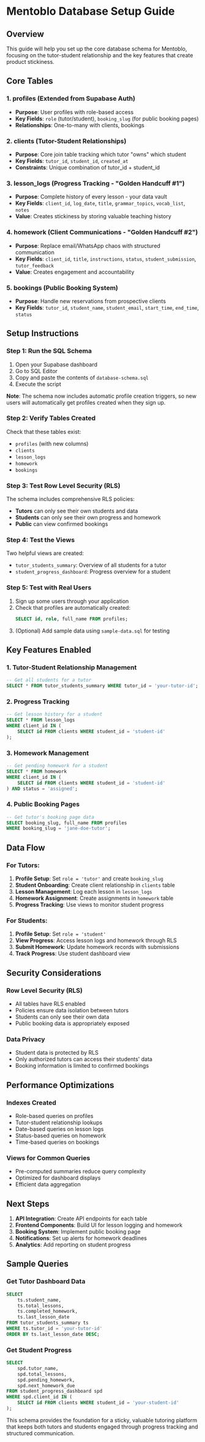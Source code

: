 # Mentoblo Database Setup Guide

## Overview
This guide will help you set up the core database schema for Mentoblo, focusing on the tutor-student relationship and the key features that create product stickiness.

## Core Tables

### 1. **profiles** (Extended from Supabase Auth)
- **Purpose**: User profiles with role-based access
- **Key Fields**: `role` (tutor/student), `booking_slug` (for public booking pages)
- **Relationships**: One-to-many with clients, bookings

### 2. **clients** (Tutor-Student Relationships)
- **Purpose**: Core join table tracking which tutor "owns" which student
- **Key Fields**: `tutor_id`, `student_id`, `created_at`
- **Constraints**: Unique combination of tutor_id + student_id

### 3. **lesson_logs** (Progress Tracking - "Golden Handcuff #1")
- **Purpose**: Complete history of every lesson - your data vault
- **Key Fields**: `client_id`, `log_date`, `title`, `grammar_topics`, `vocab_list`, `notes`
- **Value**: Creates stickiness by storing valuable teaching history

### 4. **homework** (Client Communications - "Golden Handcuff #2")
- **Purpose**: Replace email/WhatsApp chaos with structured communication
- **Key Fields**: `client_id`, `title`, `instructions`, `status`, `student_submission`, `tutor_feedback`
- **Value**: Creates engagement and accountability

### 5. **bookings** (Public Booking System)
- **Purpose**: Handle new reservations from prospective clients
- **Key Fields**: `tutor_id`, `student_name`, `student_email`, `start_time`, `end_time`, `status`

## Setup Instructions

### Step 1: Run the SQL Schema
1. Open your Supabase dashboard
2. Go to SQL Editor
3. Copy and paste the contents of `database-schema.sql`
4. Execute the script

**Note**: The schema now includes automatic profile creation triggers, so new users will automatically get profiles created when they sign up.

### Step 2: Verify Tables Created
Check that these tables exist:
- `profiles` (with new columns)
- `clients`
- `lesson_logs`
- `homework`
- `bookings`

### Step 3: Test Row Level Security (RLS)
The schema includes comprehensive RLS policies:
- **Tutors** can only see their own students and data
- **Students** can only see their own progress and homework
- **Public** can view confirmed bookings

### Step 4: Test the Views
Two helpful views are created:
- `tutor_students_summary`: Overview of all students for a tutor
- `student_progress_dashboard`: Progress overview for a student

### Step 5: Test with Real Users
1. Sign up some users through your application
2. Check that profiles are automatically created:
   ```sql
   SELECT id, role, full_name FROM profiles;
   ```
3. (Optional) Add sample data using `sample-data.sql` for testing

## Key Features Enabled

### 1. **Tutor-Student Relationship Management**
```sql
-- Get all students for a tutor
SELECT * FROM tutor_students_summary WHERE tutor_id = 'your-tutor-id';
```

### 2. **Progress Tracking**
```sql
-- Get lesson history for a student
SELECT * FROM lesson_logs 
WHERE client_id IN (
    SELECT id FROM clients WHERE student_id = 'student-id'
);
```

### 3. **Homework Management**
```sql
-- Get pending homework for a student
SELECT * FROM homework 
WHERE client_id IN (
    SELECT id FROM clients WHERE student_id = 'student-id'
) AND status = 'assigned';
```

### 4. **Public Booking Pages**
```sql
-- Get tutor's booking page data
SELECT booking_slug, full_name FROM profiles 
WHERE booking_slug = 'jane-doe-tutor';
```

## Data Flow

### For Tutors:
1. **Profile Setup**: Set `role = 'tutor'` and create `booking_slug`
2. **Student Onboarding**: Create client relationship in `clients` table
3. **Lesson Management**: Log each lesson in `lesson_logs`
4. **Homework Assignment**: Create assignments in `homework` table
5. **Progress Tracking**: Use views to monitor student progress

### For Students:
1. **Profile Setup**: Set `role = 'student'`
2. **View Progress**: Access lesson logs and homework through RLS
3. **Submit Homework**: Update homework records with submissions
4. **Track Progress**: Use student dashboard view

## Security Considerations

### Row Level Security (RLS)
- All tables have RLS enabled
- Policies ensure data isolation between tutors
- Students can only see their own data
- Public booking data is appropriately exposed

### Data Privacy
- Student data is protected by RLS
- Only authorized tutors can access their students' data
- Booking information is limited to confirmed bookings

## Performance Optimizations

### Indexes Created
- Role-based queries on profiles
- Tutor-student relationship lookups
- Date-based queries on lesson logs
- Status-based queries on homework
- Time-based queries on bookings

### Views for Common Queries
- Pre-computed summaries reduce query complexity
- Optimized for dashboard displays
- Efficient data aggregation

## Next Steps

1. **API Integration**: Create API endpoints for each table
2. **Frontend Components**: Build UI for lesson logging and homework
3. **Booking System**: Implement public booking page
4. **Notifications**: Set up alerts for homework deadlines
5. **Analytics**: Add reporting on student progress

## Sample Queries

### Get Tutor Dashboard Data
```sql
SELECT 
    ts.student_name,
    ts.total_lessons,
    ts.completed_homework,
    ts.last_lesson_date
FROM tutor_students_summary ts
WHERE ts.tutor_id = 'your-tutor-id'
ORDER BY ts.last_lesson_date DESC;
```

### Get Student Progress
```sql
SELECT 
    spd.tutor_name,
    spd.total_lessons,
    spd.pending_homework,
    spd.next_homework_due
FROM student_progress_dashboard spd
WHERE spd.client_id IN (
    SELECT id FROM clients WHERE student_id = 'your-student-id'
);
```

This schema provides the foundation for a sticky, valuable tutoring platform that keeps both tutors and students engaged through progress tracking and structured communication.
